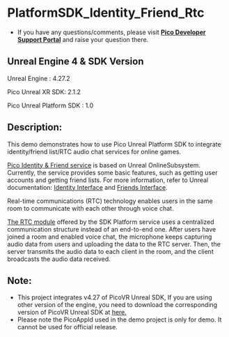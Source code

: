 # PlatformSDK_Identity_Friend_Rtc

- If you have any questions/comments, please visit [**Pico Developer Support Portal**](https://picodevsupport.freshdesk.com/support/home) and raise your question there.

## Unreal Engine 4 & SDK Version
Unreal Engine : 4.27.2

Pico Unreal XR SDK: 2.1.2

Pico Unreal Platform SDK : 1.0


## Description:
This demo demonstrates how to use Pico Unreal Platform SDK to integrate identity/friend list/RTC audio chat services for online games.

[Pico Identity & Friend service](https://developer.pico-interactive.com/docs/unreal/en/13156/identity_and_friend_/#application-scenarios) is based on Unreal OnlineSubsystem. Currently, the service provides some basic features, such as getting user accounts and getting friend lists. For more information, refer to Unreal documentation: [Identity Interface](https://docs.unrealengine.com/4.27/en-US/ProgrammingAndScripting/Online/IdentityInterface/) and [Friends Interface](https://docs.unrealengine.com/4.27/en-US/ProgrammingAndScripting/Online/FriendsInterface/).

Real-time communications (RTC) technology enables users in the same room to communicate with each other through voice chat.

[The RTC module](https://developer.pico-interactive.com/docs/unreal/en/13156/rtc_service/#basic-concepts) offered by the SDK Platform service uses a centralized communication structure instead of an end-to-end one. After users have joined a room and enabled voice chat, the microphone keeps capturing audio data from users and uploading the data to the RTC server. Then, the server transmits the audio data to each client in the room, and the client broadcasts the audio data received.



## Note:
- This project integrates v4.27 of PicoVR Unreal SDK, If you are using other version of the engine, you need to download the corresponding version of PicoVR Unreal SDK at [here.](https://developer.pico-interactive.com/sdk/index?id=5)
- Please note the PicoAppId used in the demo project is only for demo. It cannot be used for official release.
